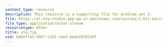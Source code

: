 ```yaml
---
content_type: resource
description: This resource is a supporting file for problem set 3.
file: https://ol-ocw-studio-app-qa.s3.amazonaws.com/courses/2-611-marine-power-and-propulsion-fall-2006/bdb5ffa54567c2521aedbedafbf8230f_vlm.fig
file_type: application/octet-stream
resourcetype: Other
title: vlm.fig
uid: bdb5ffa5-4567-c252-1aed-bedafbf8230f
---
```

